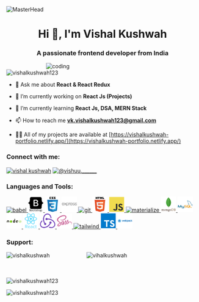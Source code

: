 ![MasterHead](https://camo.githubusercontent.com/13992392aad0668721b94f3a6d004875a77402372dc4ab0dc309d92b9919ce2a/68747470733a2f2f6d617374657273636f64696e672e636f6d2f77702d636f6e74656e742f75706c6f6164732f323032302f30362f42616e6e65722d383137783430302d30352d7363616c65642e6a7067)
<h1 align="center">Hi 👋, I'm Vishal Kushwah</h1>
<h3 align="center">A passionate frontend developer from India</h3>
<img align="right" alt="coding" width="400" src="https://cdn.dribbble.com/users/1162077/screenshots/3848914/programmer.gif" >

<p align="left"> <img src="https://komarev.com/ghpvc/?username=vishalkushwah123&label=Profile%20views&color=0e75b6&style=flat" alt="vishalkushwah123" /> </p>

- 💬 Ask me about **React & React Redux**

- 🔭 I’m currently working on **React Js (Projects)**

- 🌱 I’m currently learning **React Js, DSA, MERN Stack**

- 📫 How to reach me **vk.vishalkushwah123@gmail.com**

- 👨‍💻 All of my projects are available at [https://vishalkushwah-portfolio.netlify.app/](https://vishalkushwah-portfolio.netlify.app/)

<h3 align="left">Connect with me:</h3>
<p align="left">
<a href="https://linkedin.com/in/vishal kushwah" target="blank"><img align="center" src="https://raw.githubusercontent.com/rahuldkjain/github-profile-readme-generator/master/src/images/icons/Social/linked-in-alt.svg" alt="vishal kushwah" height="30" width="40" /></a>
<a href="https://instagram.com/@vishuu.______" target="blank"><img align="center" src="https://raw.githubusercontent.com/rahuldkjain/github-profile-readme-generator/master/src/images/icons/Social/instagram.svg" alt="@vishuu.______" height="30" width="40" /></a>
</p>

<h3 align="left">Languages and Tools:</h3>
<p align="left"> <a href="https://babeljs.io/" target="_blank" rel="noreferrer"> <img src="https://www.vectorlogo.zone/logos/babeljs/babeljs-icon.svg" alt="babel" width="40" height="40"/> </a> <a href="https://getbootstrap.com" target="_blank" rel="noreferrer"> <img src="https://raw.githubusercontent.com/devicons/devicon/master/icons/bootstrap/bootstrap-plain-wordmark.svg" alt="bootstrap" width="40" height="40"/> </a> <a href="https://www.w3schools.com/css/" target="_blank" rel="noreferrer"> <img src="https://raw.githubusercontent.com/devicons/devicon/master/icons/css3/css3-original-wordmark.svg" alt="css3" width="40" height="40"/> </a> <a href="https://expressjs.com" target="_blank" rel="noreferrer"> <img src="https://raw.githubusercontent.com/devicons/devicon/master/icons/express/express-original-wordmark.svg" alt="express" width="40" height="40"/> </a> <a href="https://git-scm.com/" target="_blank" rel="noreferrer"> <img src="https://www.vectorlogo.zone/logos/git-scm/git-scm-icon.svg" alt="git" width="40" height="40"/> </a> <a href="https://www.w3.org/html/" target="_blank" rel="noreferrer"> <img src="https://raw.githubusercontent.com/devicons/devicon/master/icons/html5/html5-original-wordmark.svg" alt="html5" width="40" height="40"/> </a> <a href="https://developer.mozilla.org/en-US/docs/Web/JavaScript" target="_blank" rel="noreferrer"> <img src="https://raw.githubusercontent.com/devicons/devicon/master/icons/javascript/javascript-original.svg" alt="javascript" width="40" height="40"/> </a> <a href="https://materializecss.com/" target="_blank" rel="noreferrer"> <img src="https://raw.githubusercontent.com/prplx/svg-logos/5585531d45d294869c4eaab4d7cf2e9c167710a9/svg/materialize.svg" alt="materialize" width="40" height="40"/> </a> <a href="https://www.mongodb.com/" target="_blank" rel="noreferrer"> <img src="https://raw.githubusercontent.com/devicons/devicon/master/icons/mongodb/mongodb-original-wordmark.svg" alt="mongodb" width="40" height="40"/> </a> <a href="https://www.mysql.com/" target="_blank" rel="noreferrer"> <img src="https://raw.githubusercontent.com/devicons/devicon/master/icons/mysql/mysql-original-wordmark.svg" alt="mysql" width="40" height="40"/> </a> <a href="https://nodejs.org" target="_blank" rel="noreferrer"> <img src="https://raw.githubusercontent.com/devicons/devicon/master/icons/nodejs/nodejs-original-wordmark.svg" alt="nodejs" width="40" height="40"/> </a> <a href="https://reactjs.org/" target="_blank" rel="noreferrer"> <img src="https://raw.githubusercontent.com/devicons/devicon/master/icons/react/react-original-wordmark.svg" alt="react" width="40" height="40"/> </a> <a href="https://redux.js.org" target="_blank" rel="noreferrer"> <img src="https://raw.githubusercontent.com/devicons/devicon/master/icons/redux/redux-original.svg" alt="redux" width="40" height="40"/> </a> <a href="https://sass-lang.com" target="_blank" rel="noreferrer"> <img src="https://raw.githubusercontent.com/devicons/devicon/master/icons/sass/sass-original.svg" alt="sass" width="40" height="40"/> </a> <a href="https://tailwindcss.com/" target="_blank" rel="noreferrer"> <img src="https://www.vectorlogo.zone/logos/tailwindcss/tailwindcss-icon.svg" alt="tailwind" width="40" height="40"/> </a> <a href="https://www.typescriptlang.org/" target="_blank" rel="noreferrer"> <img src="https://raw.githubusercontent.com/devicons/devicon/master/icons/typescript/typescript-original.svg" alt="typescript" width="40" height="40"/> </a> <a href="https://webpack.js.org" target="_blank" rel="noreferrer"> <img src="https://raw.githubusercontent.com/devicons/devicon/d00d0969292a6569d45b06d3f350f463a0107b0d/icons/webpack/webpack-original-wordmark.svg" alt="webpack" width="40" height="40"/> </a> </p>

<h3 align="left">Support:</h3>
<p><a href="https://www.buymeacoffee.com/vishalkushwah"> <img align="left" src="https://cdn.buymeacoffee.com/buttons/v2/default-yellow.png" height="50" width="210" alt="vishalkushwah" /></a><a href="https://ko-fi.com/vihalkushwah"> <img align="left" src="https://cdn.ko-fi.com/cdn/kofi3.png?v=3" height="50" width="210" alt="vihalkushwah" /></a></p><br><br>


<p>&nbsp;<img align="center" src="https://github-readme-stats.vercel.app/api?username=vishalkushwah123&show_icons=true&locale=en" alt="vishalkushwah123" /></p>
<p><img align="left" src="https://github-readme-stats.vercel.app/api/top-langs?username=vishalkushwah123&show_icons=true&locale=en&layout=compact" alt="vishalkushwah123" /></p>

